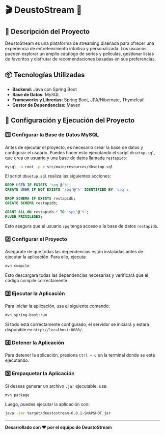 # 🎬 DeustoStream 🍿

## 🌟 Descripción del Proyecto

DeustoStream es una plataforma de streaming diseñada para ofrecer una experiencia de entretenimiento intuitiva y personalizada. Los usuarios pueden explorar un amplio catálogo de series y películas, gestionar listas de favoritos y disfrutar de recomendaciones basadas en sus preferencias.

## 📦 Tecnologías Utilizadas

- **Backend:** Java con Spring Boot  
- **Base de Datos:** MySQL  
- **Frameworks y Librerías:** Spring Boot, JPA/Hibernate, Thymeleaf  
- **Gestor de Dependencias:** Maven  

## 🚀 Configuración y Ejecución del Proyecto

### 1️⃣ Configurar la Base de Datos MySQL

Antes de ejecutar el proyecto, es necesario crear la base de datos y configurar el usuario. Puedes hacer esto ejecutando el script `dbsetup.sql`, que crea un usuario y una base de datos llamada `restapidb`:

```sh
mysql -u root -p < src/main/resources/dbsetup.sql
```

El script `dbsetup.sql` realiza las siguientes acciones:

```sql
DROP USER IF EXISTS 'spq'@'%';
CREATE USER IF NOT EXISTS 'spq'@'%' IDENTIFIED BY 'spq';

DROP SCHEMA IF EXISTS restapidb;
CREATE SCHEMA restapidb;

GRANT ALL ON restapidb.* TO 'spq'@'%';
FLUSH PRIVILEGES;
```

Esto asegura que el usuario `spq` tenga acceso a la base de datos `restapidb`.

### 2️⃣ Configurar el Proyecto

Asegúrate de que todas las dependencias están instaladas antes de ejecutar la aplicación. Para ello, ejecuta:

```sh
mvn compile
```

Esto descargará todas las dependencias necesarias y verificará que el código compile correctamente.

### 3️⃣ Ejecutar la Aplicación

Para iniciar la aplicación, usa el siguiente comando:

```sh
mvn spring-boot:run
```

Si todo está correctamente configurado, el servidor se iniciará y estará disponible en `http://localhost:8080/`.

### 4️⃣ Detener la Aplicación

Para detener la aplicación, presiona `Ctrl + C` en la terminal donde se está ejecutando.

### 5️⃣ Empaquetar la Aplicación

Si deseas generar un archivo `.jar` ejecutable, usa:

```sh
mvn package
```

Luego, puedes ejecutar la aplicación con:

```sh
java -jar target/deustostream-0.0.1-SNAPSHOT.jar
```

---

**Desarrollado con ❤️ por el equipo de DeustoStream**
